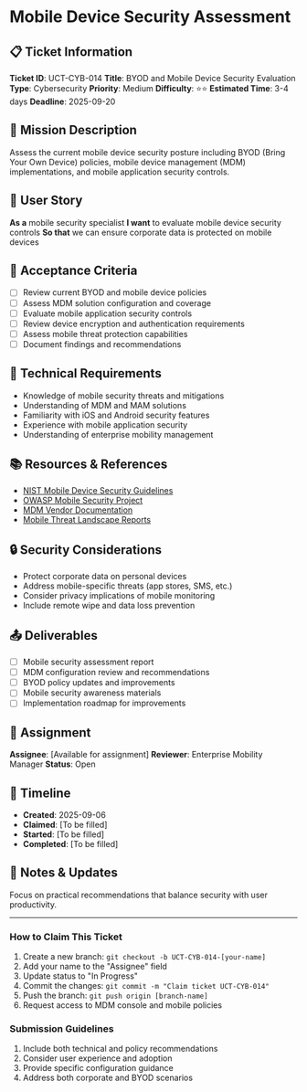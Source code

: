 # Mobile Device Security Assessment

## 📋 Ticket Information

**Ticket ID**: UCT-CYB-014
**Title**: BYOD and Mobile Device Security Evaluation
**Type**: Cybersecurity
**Priority**: Medium
**Difficulty**: ⭐⭐
**Estimated Time**: 3-4 days
**Deadline**: 2025-09-20

## 🎯 Mission Description

Assess the current mobile device security posture including BYOD (Bring Your Own Device) policies, mobile device management (MDM) implementations, and mobile application security controls.

## 👤 User Story

**As a** mobile security specialist
**I want** to evaluate mobile device security controls
**So that** we can ensure corporate data is protected on mobile devices

## 📝 Acceptance Criteria

- [ ] Review current BYOD and mobile device policies
- [ ] Assess MDM solution configuration and coverage
- [ ] Evaluate mobile application security controls
- [ ] Review device encryption and authentication requirements
- [ ] Assess mobile threat protection capabilities
- [ ] Document findings and recommendations

## 🔧 Technical Requirements

- Knowledge of mobile security threats and mitigations
- Understanding of MDM and MAM solutions
- Familiarity with iOS and Android security features
- Experience with mobile application security
- Understanding of enterprise mobility management

## 📚 Resources & References

- [NIST Mobile Device Security Guidelines](https://csrc.nist.gov/publications/detail/sp/800-124/rev-1/final)
- [OWASP Mobile Security Project](https://owasp.org/www-project-mobile-security/)
- [MDM Vendor Documentation](various)
- [Mobile Threat Landscape Reports](various-sources)

## 🔒 Security Considerations

- Protect corporate data on personal devices
- Address mobile-specific threats (app stores, SMS, etc.)
- Consider privacy implications of mobile monitoring
- Include remote wipe and data loss prevention

## 📤 Deliverables

- [ ] Mobile security assessment report
- [ ] MDM configuration review and recommendations
- [ ] BYOD policy updates and improvements
- [ ] Mobile security awareness materials
- [ ] Implementation roadmap for improvements

## 👥 Assignment

**Assignee**: [Available for assignment]
**Reviewer**: Enterprise Mobility Manager
**Status**: Open

## 📅 Timeline

- **Created**: 2025-09-06
- **Claimed**: [To be filled]
- **Started**: [To be filled]
- **Completed**: [To be filled]

## 💬 Notes & Updates

Focus on practical recommendations that balance security with user productivity.

---

### How to Claim This Ticket

1. Create a new branch: `git checkout -b UCT-CYB-014-[your-name]`
2. Add your name to the "Assignee" field
3. Update status to "In Progress"
4. Commit the changes: `git commit -m "Claim ticket UCT-CYB-014"`
5. Push the branch: `git push origin [branch-name]`
6. Request access to MDM console and mobile policies

### Submission Guidelines

1. Include both technical and policy recommendations
2. Consider user experience and adoption
3. Provide specific configuration guidance
4. Address both corporate and BYOD scenarios
